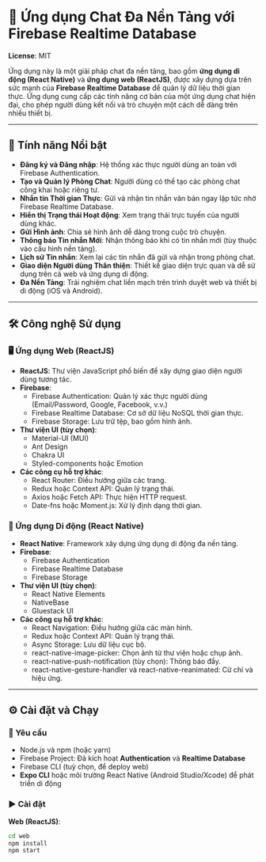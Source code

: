 # 💬 Ứng dụng Chat Đa Nền Tảng với Firebase Realtime Database

**License**: MIT

Ứng dụng này là một giải pháp chat đa nền tảng, bao gồm **ứng dụng di động (React Native)** và **ứng dụng web (ReactJS)**, được xây dựng dựa trên sức mạnh của **Firebase Realtime Database** để quản lý dữ liệu thời gian thực. Ứng dụng cung cấp các tính năng cơ bản của một ứng dụng chat hiện đại, cho phép người dùng kết nối và trò chuyện một cách dễ dàng trên nhiều thiết bị.

---

## 🚀 Tính năng Nổi bật

- **Đăng ký và Đăng nhập**: Hệ thống xác thực người dùng an toàn với Firebase Authentication.  
- **Tạo và Quản lý Phòng Chat**: Người dùng có thể tạo các phòng chat công khai hoặc riêng tư.  
- **Nhắn tin Thời gian Thực**: Gửi và nhận tin nhắn văn bản ngay lập tức nhờ Firebase Realtime Database.  
- **Hiển thị Trạng thái Hoạt động**: Xem trạng thái trực tuyến của người dùng khác.  
- **Gửi Hình ảnh**: Chia sẻ hình ảnh dễ dàng trong cuộc trò chuyện.  
- **Thông báo Tin nhắn Mới**: Nhận thông báo khi có tin nhắn mới (tùy thuộc vào cấu hình nền tảng).  
- **Lịch sử Tin nhắn**: Xem lại các tin nhắn đã gửi và nhận trong phòng chat.  
- **Giao diện Người dùng Thân thiện**: Thiết kế giao diện trực quan và dễ sử dụng trên cả web và ứng dụng di động.  
- **Đa Nền Tảng**: Trải nghiệm chat liền mạch trên trình duyệt web và thiết bị di động (iOS và Android).  

---

## 🛠️ Công nghệ Sử dụng

### 🖥️ Ứng dụng Web (ReactJS)

- **ReactJS**: Thư viện JavaScript phổ biến để xây dựng giao diện người dùng tương tác.  
- **Firebase**:
  - Firebase Authentication: Quản lý xác thực người dùng (Email/Password, Google, Facebook, v.v.)
  - Firebase Realtime Database: Cơ sở dữ liệu NoSQL thời gian thực.
  - Firebase Storage: Lưu trữ tệp, bao gồm hình ảnh.
- **Thư viện UI (tùy chọn)**:
  - Material-UI (MUI)  
  - Ant Design  
  - Chakra UI  
  - Styled-components hoặc Emotion  
- **Các công cụ hỗ trợ khác**:
  - React Router: Điều hướng giữa các trang.  
  - Redux hoặc Context API: Quản lý trạng thái.  
  - Axios hoặc Fetch API: Thực hiện HTTP request.  
  - Date-fns hoặc Moment.js: Xử lý định dạng thời gian.  

### 📱 Ứng dụng Di động (React Native)

- **React Native**: Framework xây dựng ứng dụng di động đa nền tảng.  
- **Firebase**:
  - Firebase Authentication  
  - Firebase Realtime Database  
  - Firebase Storage  
- **Thư viện UI (tùy chọn)**:
  - React Native Elements  
  - NativeBase  
  - Gluestack UI  
- **Các công cụ hỗ trợ khác**:
  - React Navigation: Điều hướng giữa các màn hình.  
  - Redux hoặc Context API: Quản lý trạng thái.  
  - Async Storage: Lưu dữ liệu cục bộ.  
  - react-native-image-picker: Chọn ảnh từ thư viện hoặc chụp ảnh.  
  - react-native-push-notification (tùy chọn): Thông báo đẩy.  
  - react-native-gesture-handler và react-native-reanimated: Cử chỉ và hiệu ứng.  

---

## ⚙️ Cài đặt và Chạy

### 🧩 Yêu cầu

- Node.js và npm (hoặc yarn)  
- Firebase Project: Đã kích hoạt **Authentication** và **Realtime Database**  
- Firebase CLI (tuỳ chọn, để deploy web)  
- **Expo CLI** hoặc môi trường React Native (Android Studio/Xcode) để phát triển di động

### ▶️ Cài đặt

**Web (ReactJS)**:

```bash
cd web
npm install
npm start
